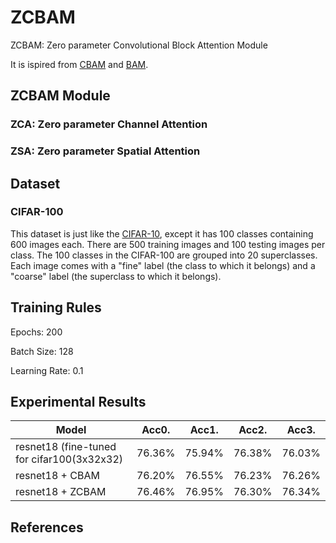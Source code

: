 # ZCBAM
ZCBAM: Zero parameter Convolutional Block Attention Module

It is ispired from [CBAM](https://arxiv.org/pdf/1807.06521.pdf) and [BAM](https://arxiv.org/abs/1807.06514). 

## ZCBAM Module

### ZCA: Zero parameter Channel Attention

### ZSA: Zero parameter Spatial Attention


## Dataset

### CIFAR-100

This dataset is just like the [CIFAR-10](https://www.cs.toronto.edu/~kriz/cifar.html), except it has 100 classes containing 600 images each. There are 500 training images and 100 testing images per class. The 100 classes in the CIFAR-100 are grouped into 20 superclasses. Each image comes with a "fine" label (the class to which it belongs) and a "coarse" label (the superclass to which it belongs).


## Training Rules

Epochs: 200

Batch Size: 128

Learning Rate: 0.1

## Experimental Results

| Model             | Acc0.        | Acc1.        | Acc2.        | Acc3.        |
| ----------------- | ----------- | ----------- | ----------- | ----------- |
| resnet18 (fine-tuned for cifar100(3x32x32)| 76.36%      | 75.94%      | 76.38%      | 76.03%      |
| resnet18 + CBAM           |  76.20% | 76.55%      |       76.23%| 76.26%      |
| resnet18 + ZCBAM           |  76.46% |       76.95%|       76.30%| 76.34%      |

## References
